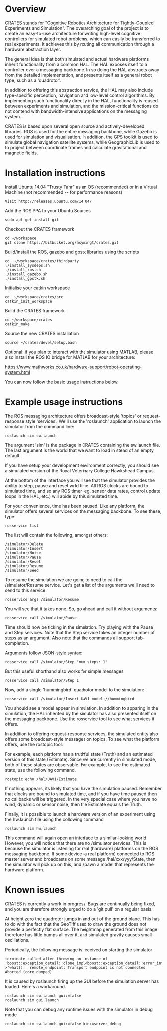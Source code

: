 Overview
========

CRATES stands for "Cognitive Robotics Architecture for Tightly-Coupled Experiments and Simulation". The overarching goal of the project is to create an easy-to-use architecture for writing high-level cognitive controllers for simulated robot problems, which can easily be transferred to real experiments. It achieves this by routing all communication through a hardware abstraction layer.

The general idea is that both simulated and actual hardware platforms inherit functionality from a common HAL. The HAL exposes itself to a controller over a messaging backbone. In so doing the HAL abstracts away from the detailed implementation, and presents itself as a general robot type, such as a 'quadrotor'. 

In addition to offering this abstraction service, the HAL may also include type-specific perception, navigation and low-level control algorithms. By implementing such functionality directly in the HAL, functionality is reused between experiments and simulation, and the mission-critical functions do not contend with bandwidth-intensive applications on the messaging system.

CRATES is based upon several open source and actively-developed libraries. ROS is used for the entire messaging backbone, while Gazebo is used for simulation and visualisation. In addition, the GPS toolkit is used to simulate global navigation satellite systems, while GeographicLib is used to to project between coordinate frames and calculate gravitational and magnetic fields.

Installation instructions
=========================

Install Ubuntu 14.04 "Trusty Tahr" as an OS (recommended) or in a Virtual Machine (not recommended -- for performance reasons)

	Visit http://releases.ubuntu.com/14.04/

Add the ROS PPA to your Ubuntu Sources

	sudo apt-get install git

Checkout the CRATES framework

	cd ~/workspace
	git clone https://bitbucket.org/asymingt/crates.git

Build/install the ROS, gazebo and gpstk libraries using the scripts

	cd  ~/workspace/crates/thirdparty
	./install_sysdeps.sh
	./install_ros.sh
	./install_gazebo.sh
	./install_gpstk.sh

Initialise your catkin workspace

	cd  ~/workspace/crates/src
	catkin_init_workspace

Build the CRATES framework

	cd ~/workspace/crates
	catkin_make

Source the new CRATES installation 

	source ~/crates/devel/setup.bash

Optional: if you plan to interact with the simulator using MATLAB, please also install the ROS IO bridge for MATLAB for your architecture:

https://www.mathworks.co.uk/hardware-support/robot-operating-system.html

You can now follow the basic usage instructions below.

Example usage instructions
==========================

The ROS messaging architecture offers broadcast-style 'topics' or request-response style 'services'. We'll use the 'roslaunch' application to launch the simulator from the command line:

	roslaunch sim sw.launch

The argument 'sim' is the package in CRATES containing the sw.launch file. The last argument is the world that we want to load in stead of an empty default.

If you have setup your development environment correctly, you should see a simulated version of the Royal Veterinary College Hawkshead Campus.

At the bottom of the interface you will see that the simulator provides the ability to step, pause and reset wrld time. All ROS clocks are bound to simulated time, and so any ROS timer (eg. sensor data rates, control update loops in the HAL, etc.) will abide by this simulated time.

For your convenience, time has been paused. Like any platform, the simulator offers several services on the messaging backbone. To see these, type:

	rosservice list

The list will contain the following, amongst others:

	/simulator/Delete
	/simulator/Insert
	/simulator/Noise
	/simulator/Pause
	/simulator/Reset
	/simulator/Resume
	/simulator/Seed

To resume the simulation we are going to need to call the /simulator/Resume service. Let's get a list of the arguments we'll need to send to this service:

	rosservice args /simulator/Resume

You will see that it takes none. So, go ahead and call it without arguments:

	rosservice call /simulator/Pause

Time should now be ticking in the simulation. Try playing with the Pause and Step services. Note that the Step service takes an integer number of steps as an argument. Also note that the commands all support tab-completion. 

Arguments follow JSON-style syntax:

	rosservice call /simulator/Step "num_steps: 1"

But this useful shorthand also works for simple messages

	rosservice call /simulator/Step 1

Now, add a single 'hummingbird' quadrotor model to the simulation:

	rosservice call /simulator/Insert UAV1 model://hummingbird

You should see a model appear in simulation. In addition to apparing in the simulation, the HAL inherited by the simulator has also presented itself on the messaging backbone. Use the rosservice tool to see what services it offers.

In addition to offering request-response services, the simulated entity also offers some broadcast-style messages on topics. To see what the platform offers, use the rostopic tool. 

For example, each platform has a truthful state (Truth) and an estimated version of this state (Estimate). Since we are currently in simulated mode, both of these states are observable. For example, to see the estimated state, use the following command.

	rostopic echo /hal/UAV1/Estimate

If nothing appears, its likely that you have the simulation paused. Remember that clocks are bound to simulated time, and if you have time paused then no callbacks will be triggered. In the very special case where you have no wind, dynamic or sensor noise, then the Estimate equals the Truth.

Finally, it is possible to launch a hardware version of an experiment using the hw.launch file using the collowing command

	roslaunch sim hw.launch

This command will again open an interface to a similar-looking world. However, you will notice that there are no /simulator services. This is because the simulator is listening for real (hardware) platforms on the ROS messaging backbone. If some device (a real platform) connected to ROS master server and broadcasts on some message /hal/xxx/yyy/State, then the simulator will pick up on this, and spawn a model that represents the hardware platform.

Known issues
============

CRATES is currently a work in progress. Bugs are continually being fixed, and you are therefore strongly urged to do a 'git pull' on a regular basis. 

At height zero the quadrotor jumps in and out of the ground plane. This has to do with the fact that the GeoTiff used to draw the ground does not provide a perfectly flat surface. The heightmap generated from this image therefore has little bumps all over it, and simulated gravity causes small oscillations.

Periodically, the following message is received on starting the simulator

	terminate called after throwing an instance of 'boost::exception_detail::clone_impl<boost::exception_detail::error_info_injector<boost::system::system_error> >'what():  remote_endpoint: Transport endpoint is not connected
	Aborted (core dumped)
  
It is caused by roslaunch firing up the GUI before the simulation server has loaded. Here's a workaround.

	roslaunch sim sw.launch gui:=false
	roslaunch sim gui.launch
 
Note that you can debug any runtime issues with the simulator in debug mode

	roslaunch sim sw.launch gui:=false bin:=server_debug

 